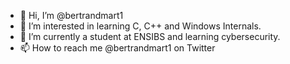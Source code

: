 - 👋 Hi, I’m @bertrandmart1
- 👀 I’m interested in learning C, C++ and Windows Internals. 
- 🌱 I’m currently a student at ENSIBS and learning cybersecurity.
- 📫 How to reach me @bertrandmart1 on Twitter

<!---
bertrandmart1/bertrandmart1 is a ✨ special ✨ repository because its `README.md` (this file) appears on your GitHub profile.
You can click the Preview link to take a look at your changes.
--->
